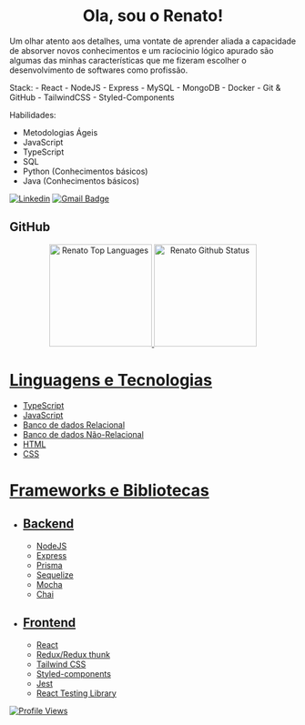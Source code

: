 <h1 align="center">Ola, sou o Renato!</h1>

<p>Um olhar atento aos detalhes, uma vontate de aprender aliada a capacidade de absorver novos conhecimentos e um racíocinio lógico apurado são algumas das minhas características que me fizeram escolher o desenvolvimento de softwares como profissão.</p>

<p>
 Stack:
- React
- NodeJS
- Express
- MySQL
- MongoDB
- Docker
- Git & GitHub
- TailwindCSS
- Styled-Components

Habilidades:
- Metodologias Ágeis
- JavaScript
- TypeScript
- SQL
- Python (Conhecimentos básicos)
- Java (Conhecimentos básicos)
</p>


[![Linkedin](https://img.shields.io/badge/-LinkedIn-blue?style=flat&logo=Linkedin&logoColor=white)](https://www.linkedin.com/in/renatolmendes/)
[![Gmail Badge](https://img.shields.io/badge/-mendeslrenato@gmail.com-006bed?style=flat-square&logo=Gmail&logoColor=white&link=mailto:mendeslrenato@gmail.com)](mailto:mendeslrenato@gmail.com)

## GitHub

<div align="center">
 <a href="https://www.linkedin.com/in/renatolmendes/">
  <img height="180em" alt="Renato Top Languages" src="https://github-readme-stats.vercel.app/api/top-langs?username=natomendes&layout=compact&theme=tokyonight&hide_border=true&bg_color=0D1117"/>
  <img height="180em" alt="Renato Github Status" src="https://github-readme-stats.vercel.app/api?username=natomendes&show_icons=true&theme=tokyonight"/>
</div>
 
 <div>
  <h1>Linguagens e Tecnologias</h1>
  <ul>
   <li>TypeScript</li>
   <li>JavaScript</li>
   <li>Banco de dados Relacional</li>
   <li>Banco de dados Não-Relacional</li>
   <li>HTML</li>
   <li>CSS</li>
  </ul>
  <h1>Frameworks e Bibliotecas</h1>
  <ul>
    <li>
      <h2>Backend</h2>
      <ul>
          <li>NodeJS</li>
          <li>Express</li>
          <li>Prisma</li>
          <li>Sequelize</li>
          <li>Mocha</li>
          <li>Chai</li>
      </ul>
    </li>
    <li>
      <h2>Frontend</h2>
      <ul>
          <li>React</li>          
          <li>Redux/Redux thunk</li>       
          <li>Tailwind CSS</li>       
          <li>Styled-components</li>       
          <li>Jest</li>
          <li>React Testing Library</li>
      </ul>
    </li>
  </ul>
</div>
 
  <!-- <img align="center" src="https://img.shields.io/badge/tailwindcss-%2338B2AC.svg?style=for-the-badge&logo=tailwind-css&logoColor=white" /> --> 
 
 ![Profile Views](https://gpvc.arturio.dev/natomendes)
